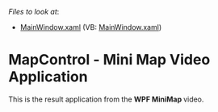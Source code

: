 <!-- default file list -->
*Files to look at*:

* [MainWindow.xaml](./CS/Wpf_MapControl_MiniMapVideo/MainWindow.xaml) (VB: [MainWindow.xaml](./VB/Wpf_MapControl_MiniMapVideo/MainWindow.xaml))
<!-- default file list end -->
# MapControl  - Mini Map Video Application


This is the result application from the <strong>WPF MiniMap </strong>video.

<br/>



